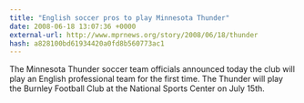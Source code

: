 ```yaml
---
title: "English soccer pros to play Minnesota Thunder"
date: 2008-06-18 13:07:36 +0000
external-url: http://www.mprnews.org/story/2008/06/18/thunder
hash: a828100bd61934420a0fd8b560773ac1
---
```


The Minnesota Thunder soccer team officials announced today the club will play an English professional team for the first time. The Thunder will play the Burnley Football Club at the National Sports Center on July 15th.
